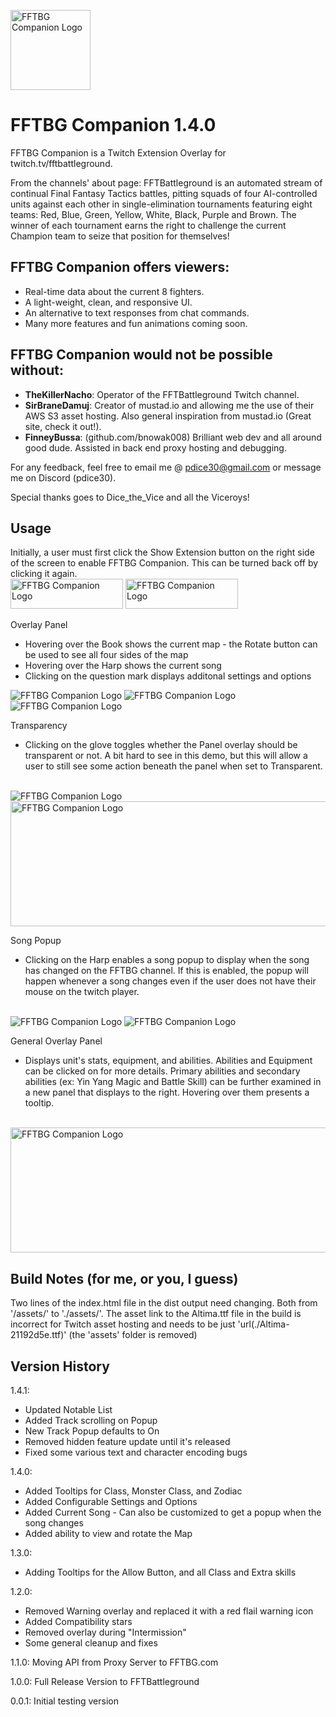 
<img src="https://fftbg-companion.s3.amazonaws.com/fftbg-companion.png" 
     alt="FFTBG Companion Logo" width="128" height="128">

# FFTBG Companion 1.4.0

FFTBG Companion is a Twitch Extension Overlay for twitch.tv/fftbattleground. 

From the channels' about page: FFTBattleground is an automated stream of continual Final Fantasy Tactics battles, pitting squads of four AI-controlled units against each other in single-elimination tournaments featuring eight teams: Red, Blue, Green, Yellow, White, Black, Purple and Brown. The winner of each tournament earns the right to challenge the current Champion team to seize that position for themselves!

## FFTBG Companion offers viewers:
* Real-time data about the current 8 fighters.
* A light-weight, clean, and responsive UI.
* An alternative to text responses from chat commands.
* Many more features and fun animations coming soon.

## FFTBG Companion would not be possible without:
* **TheKillerNacho**: Operator of the FFTBattleground Twitch channel.
* **SirBraneDamuj**: Creator of mustad.io and allowing me the use of their AWS S3 asset hosting.  Also general inspiration from mustad.io (Great site, check it out!).
* **FinneyBussa**: (github.com/bnowak008) Brilliant web dev and all around good dude.  Assisted in back end proxy hosting and debugging.

For any feedback, feel free to email me @ pdice30@gmail.com or message me on Discord (pdice30).

Special thanks goes to Dice_the_Vice and all the Viceroys!

## Usage

Initially, a user must first click the Show Extension button on the right side of the screen to enable FFTBG Companion.
This can be turned back off by clicking it again.
<br />
<img src="https://fftbg-companion.s3.amazonaws.com/ShowExtension.png" 
     alt="FFTBG Companion Logo" width="180" height="48">
<img src="https://fftbg-companion.s3.amazonaws.com/HideExtension.png" 
alt="FFTBG Companion Logo" width="180" height="48">

Overlay Panel 
- Hovering over the Book shows the current map - the Rotate button can be used to see all four sides of the map
- Hovering over the Harp shows the current song
- Clicking on the question mark displays additonal settings and options


<img src="https://fftbg-companion.s3.amazonaws.com/Map.png" 
alt="FFTBG Companion Logo">
<img src="https://fftbg-companion.s3.amazonaws.com/CurrentTrack.png" 
alt="FFTBG Companion Logo">
<img src="https://fftbg-companion.s3.amazonaws.com/Settings.png" 
alt="FFTBG Companion Logo">
<br />

Transparency 
- Clicking on the glove toggles whether the Panel overlay should be transparent or not.  A bit hard to see in this demo, but this will allow a user to still see some action beneath the panel when set to Transparent.

<br />
<img src="https://fftbg-companion.s3.amazonaws.com/TransparentIcon.png" 
alt="FFTBG Companion Logo">
<br />
<img src="https://fftbg-companion.s3.amazonaws.com/TransparentDemo.png" 
alt="FFTBG Companion Logo" width="600" height="200">

Song Popup 
- Clicking on the Harp enables a song popup to display when the song has changed on the FFTBG channel.  If this is enabled, the popup will happen whenever a song changes even if the user does not have their mouse on the twitch player.
<br />
<img src="https://fftbg-companion.s3.amazonaws.com/SongPopupIcon.png" 
alt="FFTBG Companion Logo">
<img src="https://fftbg-companion.s3.amazonaws.com/SongPopupDemo.png" 
alt="FFTBG Companion Logo">

General Overlay Panel 
- Displays unit's stats, equipment, and abilities.  Abilities and Equipment can be clicked on for more details.  Primary abilities and secondary abilities (ex: Yin Yang Magic and Battle Skill) can be further examined in a new panel that displays to the right.  Hovering over them presents a tooltip.
<br />
<img src="https://fftbg-companion.s3.amazonaws.com/Demo.png" 
     alt="FFTBG Companion Logo" width="600" height="200">


## Build Notes (for me, or you, I guess)
Two lines of the index.html file in the dist output need changing.  Both from '/assets/' to './assets/'.
The asset link to the Altima.ttf file in the build is incorrect for Twitch asset hosting and needs to be just 'url(./Altima-21192d5e.ttf)' (the 'assets' folder is removed)

## Version History

1.4.1:
- Updated Notable List
- Added Track scrolling on Popup
- New Track Popup defaults to On
- Removed hidden feature update until it's released
- Fixed some various text and character encoding bugs

1.4.0:
- Added Tooltips for Class, Monster Class, and Zodiac
- Added Configurable Settings and Options
- Added Current Song - Can also be customized to get a popup when the song changes
- Added ability to view and rotate the Map

1.3.0:
- Adding Tooltips for the Allow Button, and all Class and Extra skills

1.2.0: 
- Removed Warning overlay and replaced it with a red flail warning icon
- Added Compatibility stars
- Removed overlay during "Intermission"
- Some general cleanup and fixes

1.1.0: Moving API from Proxy Server to FFTBG.com

1.0.0: Full Release Version to FFTBattleground

0.0.1: Initial testing version